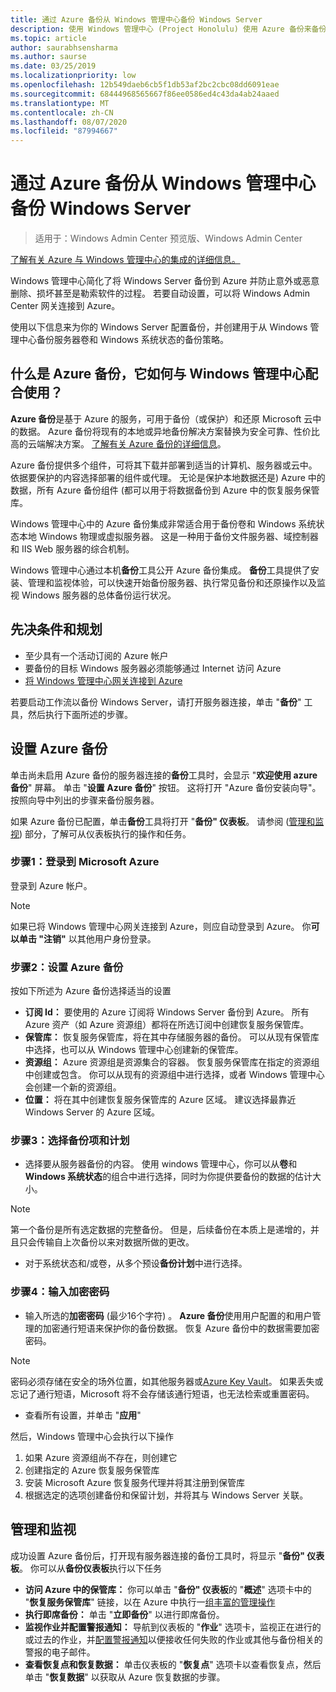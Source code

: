 ```yaml
---
title: 通过 Azure 备份从 Windows 管理中心备份 Windows Server
description: 使用 Windows 管理中心 (Project Honolulu) 使用 Azure 备份来备份 Windows Server
ms.topic: article
author: saurabhsensharma
ms.author: saurse
ms.date: 03/25/2019
ms.localizationpriority: low
ms.openlocfilehash: 12b549daeb6cb5f1db53af2bc2cbc08dd6091eae
ms.sourcegitcommit: 68444968565667f86ee0586ed4c43da4ab24aaed
ms.translationtype: MT
ms.contentlocale: zh-CN
ms.lasthandoff: 08/07/2020
ms.locfileid: "87994667"
---
```

# <a name="backup-your-windows-servers-from-windows-admin-center-with-azure-backup"></a>通过 Azure 备份从 Windows 管理中心备份 Windows Server

>适用于：Windows Admin Center 预览版、Windows Admin Center

[了解有关 Azure 与 Windows 管理中心的集成的详细信息。](./index.md)

Windows 管理中心简化了将 Windows Server 备份到 Azure 并防止意外或恶意删除、损坏甚至是勒索软件的过程。 若要自动设置，可以将 Windows Admin Center 网关连接到 Azure。

使用以下信息来为你的 Windows Server 配置备份，并创建用于从 Windows 管理中心备份服务器卷和 Windows 系统状态的备份策略。

## <a name="what-is-azure-backup-and-how-does-it-work-with-windows-admin-center"></a>什么是 Azure 备份，它如何与 Windows 管理中心配合使用？

**Azure 备份**是基于 Azure 的服务，可用于备份（或保护）和还原 Microsoft 云中的数据。 Azure 备份将现有的本地或异地备份解决方案替换为安全可靠、性价比高的云端解决方案。
[了解有关 Azure 备份的详细信息](/azure/backup/backup-overview)。

Azure 备份提供多个组件，可将其下载并部署到适当的计算机、服务器或云中。 依据要保护的内容选择部署的组件或代理。 无论是保护本地数据还是) Azure 中的数据，所有 Azure 备份组件 (都可以用于将数据备份到 Azure 中的恢复服务保管库。

Windows 管理中心中的 Azure 备份集成非常适合用于备份卷和 Windows 系统状态本地 Windows 物理或虚拟服务器。 这是一种用于备份文件服务器、域控制器和 IIS Web 服务器的综合机制。

Windows 管理中心通过本机**备份**工具公开 Azure 备份集成。 **备份**工具提供了安装、管理和监视体验，可以快速开始备份服务器、执行常见备份和还原操作以及监视 Windows 服务器的总体备份运行状况。

## <a name="prerequisites-and-planning"></a>先决条件和规划

- 至少具有一个活动订阅的 Azure 帐户
- 要备份的目标 Windows 服务器必须能够通过 Internet 访问 Azure
- [将 Windows 管理中心网关连接到 Azure](azure-integration.md)

若要启动工作流以备份 Windows Server，请打开服务器连接，单击 "**备份**" 工具，然后执行下面所述的步骤。

## <a name="setup-azure-backup"></a>设置 Azure 备份
单击尚未启用 Azure 备份的服务器连接的**备份**工具时，会显示 "**欢迎使用 azure 备份**" 屏幕。 单击 "**设置 Azure 备份**" 按钮。 这将打开 "Azure 备份安装向导"。 按照向导中列出的步骤来备份服务器。

如果 Azure 备份已配置，单击**备份**工具将打开 "**备份" 仪表板**。 请参阅 ([管理和监视](#management-and-monitoring)) 部分，了解可从仪表板执行的操作和任务。

### <a name="step-1-login-to-microsoft-azure"></a>步骤1：登录到 Microsoft Azure
登录到 Azure 帐户。

> [!NOTE]
> 如果已将 Windows 管理中心网关连接到 Azure，则应自动登录到 Azure。 你**可以单击 "注销"** 以其他用户身份登录。

### <a name="step-2-set-up-azure-backup"></a>步骤2：设置 Azure 备份
按如下所述为 Azure 备份选择适当的设置

 - **订阅 Id：** 要使用的 Azure 订阅将 Windows Server 备份到 Azure。 所有 Azure 资产（如 Azure 资源组）都将在所选订阅中创建恢复服务保管库。
 - **保管库：** 恢复服务保管库，将在其中存储服务器的备份。 可以从现有保管库中选择，也可以从 Windows 管理中心创建新的保管库。
 - **资源组：** Azure 资源组是资源集合的容器。 恢复服务保管库在指定的资源组中创建或包含。 你可以从现有的资源组中进行选择，或者 Windows 管理中心会创建一个新的资源组。
 - **位置：** 将在其中创建恢复服务保管库的 Azure 区域。 建议选择最靠近 Windows Server 的 Azure 区域。

### <a name="step-3-select-backup-items-and-schedule"></a>步骤3：选择备份项和计划

- 选择要从服务器备份的内容。 使用 windows 管理中心，你可以从**卷**和**Windows 系统状态**的组合中进行选择，同时为你提供要备份的数据的估计大小。

> [!NOTE]
> 第一个备份是所有选定数据的完整备份。 但是，后续备份在本质上是递增的，并且只会传输自上次备份以来对数据所做的更改。

- 对于系统状态和/或卷，从多个预设**备份计划**中进行选择。

### <a name="step-4-enter-encryption-passphrase"></a>步骤4：输入加密密码

- 输入所选的**加密密码** (最少16个字符) 。  **Azure 备份**使用用户配置的和用户管理的加密通行短语来保护你的备份数据。 恢复 Azure 备份中的数据需要加密密码。

> [!NOTE]
> 密码必须存储在安全的场外位置，如其他服务器或[Azure Key Vault](/azure/key-vault/quick-create-portal)。 如果丢失或忘记了通行短语，Microsoft 将不会存储该通行短语，也无法检索或重置密码。

- 查看所有设置，并单击 "**应用**"

然后，Windows 管理中心会执行以下操作

1. 如果 Azure 资源组尚不存在，则创建它
2. 创建指定的 Azure 恢复服务保管库
3. 安装 Microsoft Azure 恢复服务代理并将其注册到保管库
4. 根据选定的选项创建备份和保留计划，并将其与 Windows Server 关联。

## <a name="management-and-monitoring"></a>管理和监视

成功设置 Azure 备份后，打开现有服务器连接的备份工具时，将显示 "**备份" 仪表板**。 你可以从**备份仪表板**执行以下任务

- **访问 Azure 中的保管库：** 你可以单击 "**备份" 仪表板**的 "**概述**" 选项卡中的 "**恢复服务保管库**" 链接，以在 Azure 中执行一[组丰富的管理操作](/azure/backup/backup-azure-manage-windows-server)
- **执行即席备份：** 单击 "**立即备份**" 以进行即席备份。
- **监视作业并配置警报通知：** 导航到仪表板的 "**作业**" 选项卡，监视正在进行的或过去的作业，并[配置警报通知](/azure/backup/backup-azure-manage-windows-server#configuring-notifications-for-alerts)以便接收任何失败的作业或其他与备份相关的警报的电子邮件。
- **查看恢复点和恢复数据：** 单击仪表板的 "**恢复点**" 选项卡以查看恢复点，然后单击 "**恢复数据**" 以获取从 Azure 恢复数据的步骤。